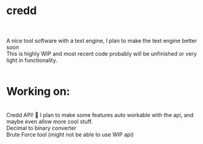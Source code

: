 # credd
<br><br>
A nice tool software with a text engine, I plan to make the text engine better soon
<br>
This is highly WIP and most recent code probably will be unfinished or very light in functionality.
<br><br>
# Working on:
<br>
Credd API! 👀 I plan to make some features auto workable with the api, and maybe even allow more cool stuff.
<br>
Decimal to binary converter
<br>
Brute Force tool (might not be able to use WIP api)
